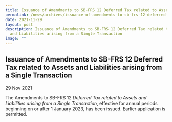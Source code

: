 ```yaml
---
title: Issuance of Amendments to SB-FRS 12 Deferred Tax related to Assets and Liabilities arising from a Single Transaction
permalink: /news/archives/issuance-of-amendments-to-sb-frs-12-deferred-tax/
date: 2021-11-29
layout: post
description: Issuance of Amendments to SB-FRS 12 Deferred Tax related to Assets
  and Liabilities arising from a Single Transaction
image: ""
---
```

Issuance of Amendments to SB-FRS 12 Deferred Tax related to Assets and Liabilities arising from a Single Transaction
--------------------------------------------------------------------------------------------------------------------

29 Nov 2021

The Amendments to SB-FRS 12 _Deferred Tax related to Assets and Liabilities arising from a Single Transaction_, effective for annual periods beginning on or after 1 January 2023, has been issued. Earlier application is permitted.